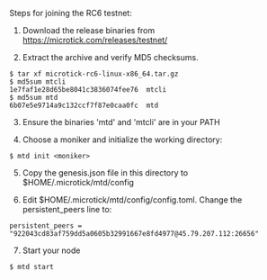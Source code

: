 Steps for joining the RC6 testnet:

1. Download the release binaries from https://microtick.com/releases/testnet/

2. Extract the archive and verify MD5 checksums.

```
$ tar xf microtick-rc6-linux-x86_64.tar.gz
$ md5sum mtcli
1e7faf1e28d65be8041c3836074fee76  mtcli
$ md5sum mtd
6b07e5e9714a9c132ccf7f87e0caa0fc  mtd
```

3. Ensure the binaries 'mtd' and 'mtcli' are in your PATH

4. Choose a moniker and initialize the working directory:

```
$ mtd init <moniker>
```

5. Copy the genesis.json file in this directory to $HOME/.microtick/mtd/config

6. Edit $HOME/.microtick/mtd/config/config.toml. Change the persistent_peers line to:

```
persistent_peers = "922043cd83af759dd5a0605b32991667e8fd4977@45.79.207.112:26656"
```

7. Start your node

```
$ mtd start
```
